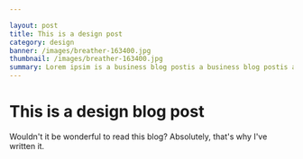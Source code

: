 ```yaml
---

layout: post
title: This is a design post
category: design
banner: /images/breather-163400.jpg
thumbnail: /images/breather-163400.jpg
summary: Lorem ipsim is a business blog postis a business blog postis a business blog post.
---
```


# This is a design blog post

Wouldn't it be wonderful to read this blog? Absolutely, that's why I've written it.
